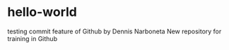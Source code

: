 # hello-world
testing commit feature of Github by Dennis Narboneta
New repository for training in Github
